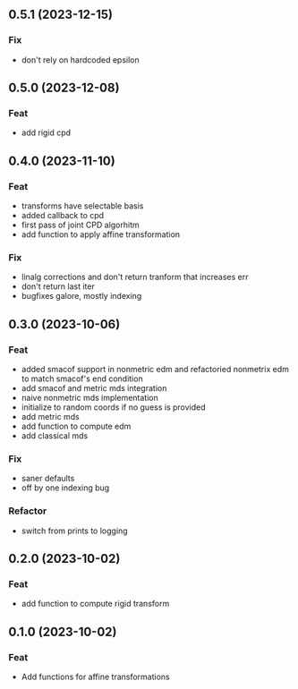 ## 0.5.1 (2023-12-15)

### Fix

- don't rely on hardcoded epsilon

## 0.5.0 (2023-12-08)

### Feat

- add rigid cpd

## 0.4.0 (2023-11-10)

### Feat

- transforms have selectable basis
- added callback to cpd
- first pass of joint CPD algorhitm
- add function to apply affine transformation

### Fix

- linalg corrections and don't return tranform that increases err
- don't return last iter
- bugfixes galore, mostly indexing

## 0.3.0 (2023-10-06)

### Feat

- added smacof support in nonmetric edm and refactoried nonmetrix edm to match smacof's end condition
- add smacof and metric mds integration
- naive nonmetric mds implementation
- initialize to random coords if no guess is provided
- add metric mds
- add function to compute edm
- add classical mds

### Fix

- saner defaults
- off by one indexing bug

### Refactor

- switch from prints to logging

## 0.2.0 (2023-10-02)

### Feat

- add function to compute rigid transform

## 0.1.0 (2023-10-02)

### Feat

- Add functions for affine transformations
